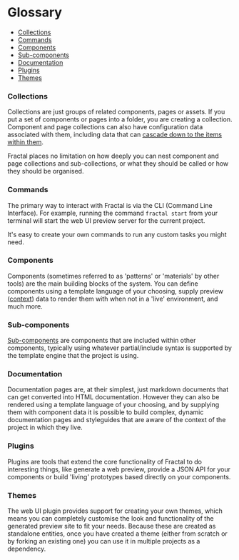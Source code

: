 # Glossary

<!-- START doctoc generated TOC please keep comment here to allow auto update -->
<!-- DON'T EDIT THIS SECTION, INSTEAD RE-RUN doctoc TO UPDATE -->


- [Collections](#collections)
- [Commands](#commands)
- [Components](#components)
- [Sub-components](#sub-components)
- [Documentation](#documentation)
- [Plugins](#plugins)
- [Themes](#themes)

<!-- END doctoc generated TOC please keep comment here to allow auto update -->

### Collections

Collections are just groups of related components, pages or assets. If you put a set of components or pages into a folder, you are creating a collection. Component and page collections can also have configuration data associated with them, including data that can [cascade down to the items within them](/docs/configuration-files.md#configuration-inheritance).

Fractal places no limitation on how deeply you can nest component and page collections and sub-collections, or what they should be called or how they should be organised.

### Commands

The primary way to interact with Fractal is via the CLI (Command Line Interface). For example, running the command `fractal start` from your terminal will start the web UI preview server for the current project.

It's easy to create your own commands to run any custom tasks you might need.

### Components

Components (sometimes referred to as 'patterns' or 'materials' by other tools) are the main building blocks of the system. You can define components using a template language of your choosing, supply preview ([context](/docs/components/context.md)) data to render them with when not in a 'live' environment, and much more.

### Sub-components

[Sub-components](/docs/components/sub-components.md) are components that are included within other components, typically using whatever partial/include syntax is supported by the template engine that the project is using.

### Documentation

Documentation pages are, at their simplest, just markdown documents that can get converted into HTML documentation. However they can also be rendered using a template language of your choosing, and by supplying them with component data it is possible to build complex, dynamic documentation pages and styleguides that are aware of the context of the project in which they live.

### Plugins

Plugins are tools that extend the core functionality of Fractal to do interesting things, like generate a web preview, provide a JSON API for your components or build 'living' prototypes based directly on your components.

### Themes

The web UI plugin provides support for creating your own themes, which means you can completely customise the look and functionality of the generated preview site to fit your needs. Because these are created as standalone entities, once you have created a theme (either from scratch or by forking an existing one) you can use it in multiple projects as a dependency.
